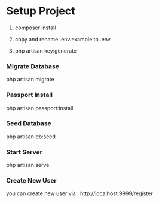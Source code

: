 
# Setup Project

1. composer install

2. copy and rename .env.example to .env

3. php artisan key:generate

### Migrate Database

php artisan migrate

### Passport Install

php artisan passport:install

### Seed Database

php artisan db:seed

### Start Server
php artisan serve


### Create New User
you can create new user via : http://localhost:9999/register



